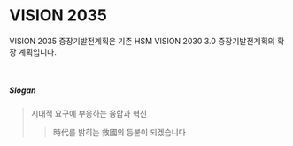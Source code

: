 # VISION 2035

VISION 2035 중장기발전계획은 기존 HSM VISION 2030 3.0 중장기발전계획의 확장 계획입니다.

<br>

##### Slogan
> 시대적 요구에 부응하는 융합과 혁신 <br>
>> 時代를 밝히는 救國의 등불이 되겠습니다
